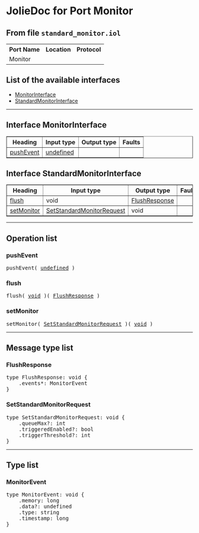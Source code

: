 <html>
<head></head><body>
<h1>JolieDoc for Port Monitor</h1>
<h2>From file <code>standard_monitor.iol</code></h2>
<table>
<tr>
<th>Port Name</th>
<th>Location</th>
<th>Protocol</th>
</tr>
<tr>
<td>Monitor</td>
<td></td>
<td></td>
</tr>
</table>
<h2>List of the available interfaces</h2>
<ul>
<li><a href="#MonitorInterface">MonitorInterface </a>
<li><a href="#StandardMonitorInterface">StandardMonitorInterface </a>
</ul>
<hr>
<h2 id=MonitorInterface>Interface MonitorInterface</h2>
<a name="MonitorInterface"></a>
<table border="1">
<tr>
<th>Heading</th>
<th>Input type</th>
<th>Output type</th>
<th>Faults</th>
</tr>
<tr>
<td><a href="#pushEvent">pushEvent</a></td>
<td><a href="#undefined">undefined</a><br /></td><td>&nbsp;</td><td>&nbsp;</td>
</tr>
</tr>
</table>
<h2 id=StandardMonitorInterface>Interface StandardMonitorInterface</h2>
<a name="StandardMonitorInterface"></a>
<table border="1">
<tr>
<th>Heading</th>
<th>Input type</th>
<th>Output type</th>
<th>Faults</th>
</tr>
<tr>
<td><a href="#flush">flush</a></td>
<td>void<br /></td>
<td><a href="#FlushResponse">FlushResponse</a><br /></td>
<td>
</td>
</tr>
<tr>
<td><a href="#setMonitor">setMonitor</a></td>
<td><a href="#SetStandardMonitorRequest">SetStandardMonitorRequest</a><br /></td>
<td>void<br /></td>
<td>
</td>
</tr>
</table>
<hr>
<h2>Operation list</h2>
<div class="operation-title"><a name="pushEvent"></a><h3 id="pushEvent">pushEvent</h3></div>
<p><pre>pushEvent( <a href="#undefined">undefined</a> )</pre></p>
<div class="operation-title"><a name="flush"></a><h3 id="flush">flush</h3></div>
<pre>flush( <a href="#void">void</a> )( <a href="#FlushResponse">FlushResponse</a> )
</pre>
<div class="operation-title"><a name="setMonitor"></a><h3 id="setMonitor">setMonitor</h3></div>
<pre>setMonitor( <a href="#SetStandardMonitorRequest">SetStandardMonitorRequest</a> )( <a href="#void">void</a> )
</pre>
<hr>
<h2>Message type list</h2>
<a name="FlushResponse"></a><h3 id="FlushResponse">FlushResponse</h3>
<pre lang="jolie">type FlushResponse: void { 
    .events*: MonitorEvent
}</pre>
<a name="SetStandardMonitorRequest"></a><h3 id="SetStandardMonitorRequest">SetStandardMonitorRequest</h3>
<pre lang="jolie">type SetStandardMonitorRequest: void { 
    .queueMax?: int
    .triggeredEnabled?: bool
    .triggerThreshold?: int
}</pre>
<hr>
<h2>Type list</h2>
<h3 id="MonitorEvent">MonitorEvent</h3>
<a name="MonitorEvent"></a>
<pre lang="jolie">type MonitorEvent: void { 
    .memory: long
    .data?: undefined
    .type: string
    .timestamp: long
}</pre>
</body>
</html>
